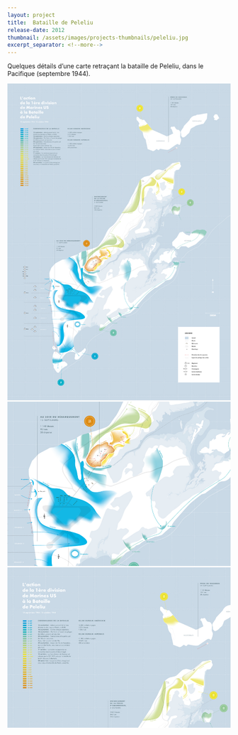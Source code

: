 ```yaml
---
layout: project
title:  Bataille de Peleliu 
release-date: 2012
thumbnail: /assets/images/projects-thumbnails/peleliu.jpg
excerpt_separator: <!--more-->
---
```

Quelques détails d’une carte retraçant la bataille de Peleliu<!--more-->, dans le Pacifique (septembre 1944).

![](/assets/images/projects/peleliu/-t-all.jpg)
![](/assets/images/projects/peleliu/-t-close_01.jpg)
![](/assets/images/projects/peleliu/-t-close_02.jpg)
